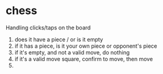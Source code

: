 # chess

Handling clicks/taps on the board

1. does it have a piece / or is it empty
2. if it has a piece, is it your own piece or opponent's piece
3. if it's empty, and not a valid move, do nothing
4. if it's a valid move square, confirm to move, then move
5. 